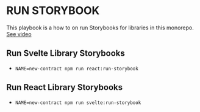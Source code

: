 # RUN STORYBOOK

This playbook is a how to on run Storybooks for libraries in this monorepo. [See video](https://6gyswjoh3d2rfentejumt6etxf7s2utrthbm77j356aibflbrifq.arweave.net/8bErJcfY9RKRsyJoyfiTuX8tUnGZws_9O--AgJVhigs)

## Run Svelte Library Storybooks

- `NAME=new-contract npm run react:run-storybook`

## Run React Library Storybooks

- `NAME=new-contract npm run svelte:run-storybook`
